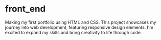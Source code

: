 # front_end
Making my first portfolio using HTML and CSS. This project showcases my journey into web development, featuring responsive design elements. I'm excited to expand my skills and bring creativity to life through code.

